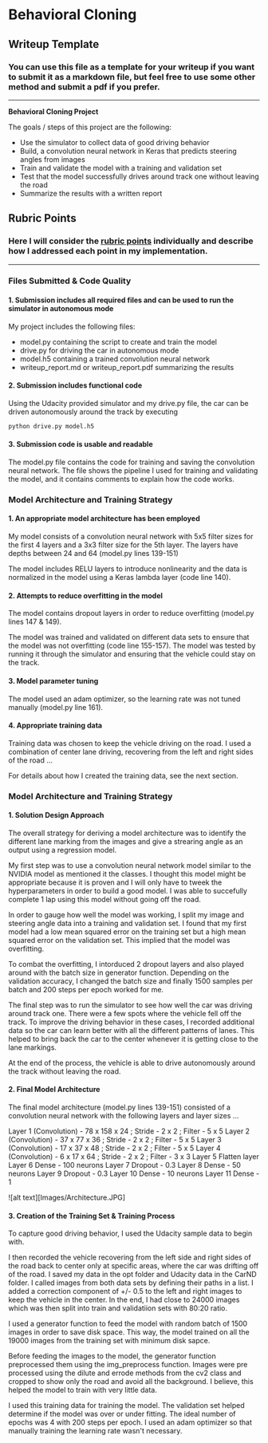 # **Behavioral Cloning** 

## Writeup Template

### You can use this file as a template for your writeup if you want to submit it as a markdown file, but feel free to use some other method and submit a pdf if you prefer.

---

**Behavioral Cloning Project**

The goals / steps of this project are the following:
* Use the simulator to collect data of good driving behavior
* Build, a convolution neural network in Keras that predicts steering angles from images
* Train and validate the model with a training and validation set
* Test that the model successfully drives around track one without leaving the road
* Summarize the results with a written report


[//]: # (Image References)

[image1]: ./examples/placeholder.png "Model Visualization"
[image2]: ./examples/placeholder.png "Grayscaling"
[image3]: ./examples/placeholder_small.png "Recovery Image"
[image4]: ./examples/placeholder_small.png "Recovery Image"
[image5]: ./examples/placeholder_small.png "Recovery Image"
[image6]: ./examples/placeholder_small.png "Normal Image"
[image7]: ./examples/placeholder_small.png "Flipped Image"

## Rubric Points
### Here I will consider the [rubric points](https://review.udacity.com/#!/rubrics/432/view) individually and describe how I addressed each point in my implementation.  

---
### Files Submitted & Code Quality

#### 1. Submission includes all required files and can be used to run the simulator in autonomous mode

My project includes the following files:
* model.py containing the script to create and train the model
* drive.py for driving the car in autonomous mode
* model.h5 containing a trained convolution neural network 
* writeup_report.md or writeup_report.pdf summarizing the results

#### 2. Submission includes functional code
Using the Udacity provided simulator and my drive.py file, the car can be driven autonomously around the track by executing 
```sh
python drive.py model.h5
```

#### 3. Submission code is usable and readable

The model.py file contains the code for training and saving the convolution neural network. The file shows the pipeline I used for training and validating the model, and it contains comments to explain how the code works.

### Model Architecture and Training Strategy

#### 1. An appropriate model architecture has been employed

My model consists of a convolution neural network with 5x5 filter sizes for the first 4 layers and a 3x3 filter size for the 5th layer. The layers have depths between 24 and 64 (model.py lines 139-151) 

The model includes RELU layers to introduce nonlinearity and the data is normalized in the model using a Keras lambda layer (code line 140). 

#### 2. Attempts to reduce overfitting in the model

The model contains dropout layers in order to reduce overfitting (model.py lines 147 & 149). 

The model was trained and validated on different data sets to ensure that the model was not overfitting (code line 155-157). The model was tested by running it through the simulator and ensuring that the vehicle could stay on the track.

#### 3. Model parameter tuning

The model used an adam optimizer, so the learning rate was not tuned manually (model.py line 161).

#### 4. Appropriate training data

Training data was chosen to keep the vehicle driving on the road. I used a combination of center lane driving, recovering from the left and right sides of the road ... 

For details about how I created the training data, see the next section. 

### Model Architecture and Training Strategy

#### 1. Solution Design Approach

The overall strategy for deriving a model architecture was to identify the different lane marking from the images and give a strearing angle as an output using a regression model.

My first step was to use a convolution neural network model similar to the NVIDIA model as mentioned it the classes. I thought this model might be appropriate because it is proven and I will only have to tweek the hyperparameters in order to build a good model. I was able to succefully complete 1 lap using this model without going off the road. 

In order to gauge how well the model was working, I split my image and steering angle data into a training and validation set. I found that my first model had a low mean squared error on the training set but a high mean squared error on the validation set. This implied that the model was overfitting. 

To combat the overfitting, I intorduced 2 dropout layers and also played around with the batch size in generator function. Depending on the validation accuracy, I changed the batch size and finally 1500 samples per batch and 200 steps per epoch worked for me.

The final step was to run the simulator to see how well the car was driving around track one. There were a few spots where the vehicle fell off the track. To improve the driving behavior in these cases, I recorded additional data so the car can learn better with all the different patterns of lanes. This helped to bring back the car to the center whenever it is getting close to the lane markings.

At the end of the process, the vehicle is able to drive autonomously around the track without leaving the road.

#### 2. Final Model Architecture

The final model architecture (model.py lines 139-151) consisted of a convolution neural network with the following layers and layer sizes ...

Layer 1 (Convolution) - 78 x 158 x 24 ; Stride - 2 x 2 ; Filter - 5 x 5
Layer 2 (Convolution) - 37 x 77 x 36 ; Stride - 2 x 2 ; Filter - 5 x 5
Layer 3 (Convolution) - 17 x 37 x 48 ; Stride - 2 x 2 ; Filter - 5 x 5
Layer 4 (Convolution) - 6 x 17 x 64 ; Stride - 2 x 2 ; Filter - 3 x 3
Layer 5 Flatten layer
Layer 6 Dense - 100 neurons
Layer 7 Dropout - 0.3
Layer 8 Dense - 50 neurons
Layer 9 Dropout - 0.3
Layer 10 Dense - 10 neurons
Layer 11 Dense - 1



![alt text][Images/Architecture.JPG]

#### 3. Creation of the Training Set & Training Process

To capture good driving behavior, I used the Udacity sample data to begin with.

I then recorded the vehicle recovering from the left side and right sides of the road back to center only at specific areas, where the car was drifting off of the road. I saved my data in the opt folder and Udacity data in the CarND folder. I called images from both data sets by defining their paths in a list. I added a correction component of +/- 0.5 to the left and right images to keep the vehicle in the center. In the end, I had close to 24000 images which was then split into train and validatiion sets with 80:20 ratio. 

I used a generator function to feed the model with random batch of 1500 images in order to save disk space. This way, the model trained on all the 19000 images from the training set with minimum disk sapce. 

Before feeding the images to the model, the generator function preprocessed them using the img_preprocess function. Images were pre processed using the dilute and errode methods from the cv2 class and cropped to show only the road and avoid all the background. I believe, this helped the model to train with very little data.

I used this training data for training the model. The validation set helped determine if the model was over or under fitting. The ideal number of epochs was 4 with 200 steps per epoch. I used an adam optimizer so that manually training the learning rate wasn't necessary.
